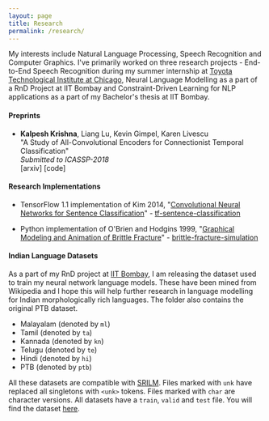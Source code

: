 ```yaml
---
layout: page
title: Research
permalink: /research/
---
```

My interests include Natural Language Processing, Speech Recognition and Computer Graphics. I've primarily worked on three research projects - End-to-End Speech Recognition during my summer internship at [Toyota Technological Institute at Chicago](http://ttic.edu/), Neural Language Modelling as a part of a RnD Project at IIT Bombay and Constraint-Driven Learning for NLP applications as a part of my Bachelor's thesis at IIT Bombay.

#### **Preprints**

* **Kalpesh Krishna**, Liang Lu, Kevin Gimpel, Karen Livescu  
"A Study of All-Convolutional Encoders for Connectionist Temporal Classification"  
*Submitted to ICASSP-2018*  
\[arxiv\] \[code\]

#### **Research Implementations**

* TensorFlow 1.1 implementation of Kim 2014, "[Convolutional Neural Networks for Sentence Classification](https://arxiv.org/abs/1408.5882)" - [tf-sentence-classification](https://github.com/martiansideofthemoon/tf-sentence-classification)

* Python implementation of O'Brien and Hodgins 1999, "[Graphical Modeling and Animation of Brittle Fracture](http://graphics.berkeley.edu/papers/Obrien-GMA-1999-08/Obrien-GMA-1999-08.pdf)" - [brittle-fracture-simulation](https://github.com/martiansideofthemoon/brittle-fracture-simulation)

#### **Indian Language Datasets**

As a part of my RnD project at [IIT Bombay](http://www.iitb.ac.in/), I am releasing the dataset used to train my neural network language models. These have been mined from Wikipedia and I hope this will help further research in language modelling for Indian morphologically rich languages. The folder also contains the original PTB dataset.

* Malayalam (denoted by `ml`)
* Tamil (denoted by `ta`)
* Kannada (denoted by `kn`)
* Telugu (denoted by `te`)
* Hindi (denoted by `hi`)
* PTB (denoted by `ptb`)

All these datasets are compatible with [SRILM](http://www.speech.sri.com/projects/srilm/). Files marked with `unk` have replaced all singletons with `<unk>` tokens. Files marked with `char` are character versions. All datasets have a `train`, `valid` and `test` file. You will find the dataset [here](https://drive.google.com/file/d/0B5Y_SiDYwIObaE52dmZ0YVFXckU/view?usp=sharing).
